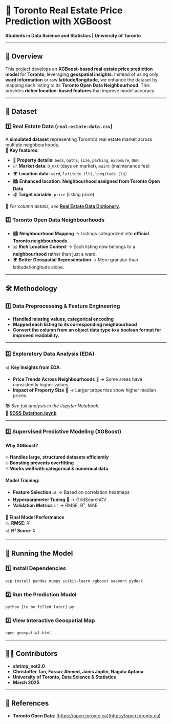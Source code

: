 # 🏡 Toronto Real Estate Price Prediction with XGBoost
**Students in Data Science and Statistics | University of Toronto**

---

## 📌 Overview
This project develops an **XGBoost-based real estate price prediction model** for **Toronto**, leveraging **geospatial insights**. Instead of using only **ward information** or raw **latitude/longitude**, we enhance the dataset by mapping each listing to its **Toronto Open Data Neighbourhood**. This provides **richer location-based features** that improve model accuracy.

---

## 📂 Dataset
### **1️⃣ Real Estate Data (`real-estate-data.csv`)**
A **simulated dataset** representing Toronto’s real estate market across multiple neighbourhoods.  
📌 **Key features**:
- 🏡 **Property details**: `beds`, `baths`, `size`, `parking`, `exposure`, `DEN`
- 📈 **Market data**: `D_mkt` (days on market), `maint` (maintenance fee)
- 🌍 **Location data**: `ward`, `latitude (lt)`, `longitude (lg)`
- 🏙 **Enhanced location**: **Neighbourhood assigned from Toronto Open Data**
- 💰 **Target variable**: `price` (listing price)

📖 *For column details, see* **[Real Estate Data Dictionary](Real%20Estate%20Data%20Dictionary.pdf)**.

### **2️⃣ Toronto Open Data Neighbourhoods**
- 🏙 **Neighbourhood Mapping** → Listings categorized into **official Toronto neighbourhoods**.
- 📊 **Rich Location Context** → Each listing now belongs to a **neighbourhood** rather than just a ward.
- 🌍 **Better Geospatial Representation** → More granular than latitude/longitude alone.

---

## 🛠 Methodology
### **1️⃣ Data Preprocessing & Feature Engineering**
- **Handled missing values, categorical encoding**  
- **Mapped each listing to its corresponding neighbourhood**
- **Convert the column from an object data type to a boolean format for improved readability.**

---

### **2️⃣ Exploratory Data Analysis (EDA)**
📊 **Key Insights from EDA**:
- **Price Trends Across Neighbourhoods** 🏡 → Some areas have consistently higher values.
- **Impact of Property Size** 📍 → Larger properties show higher median prices.

📚 *See full analysis in the Jupyter Notebook:*  
📂 **[SDSS Datathon.ipynb](SDSS%20Datathon.ipynb)**

---

### **3️⃣ Supervised Predictive Modeling (XGBoost)**
#### **Why XGBoost?**
🔥 **Handles large, structured datasets efficiently**  
🔥 **Boosting prevents overfitting**  
🔥 **Works well with categorical & numerical data**  

#### **Model Training:**
- **Feature Selection** 📊 → Based on correlation heatmaps  
- **Hyperparameter Tuning** 🔧 → GridSearchCV  
- **Validation Metrics** 📈 → RMSE, R², MAE  

💪 **Final Model Performance**  
📉 **RMSE**: _X_  
📊 **R² Score**: _X_  

---

## 💚 Running the Model
### **1️⃣ Install Dependencies**
```bash
pip install pandas numpy scikit-learn xgboost seaborn pydeck
```
### **2️⃣ Run the Prediction Model**
```bash
python [to be filled later].py
```
### **3️⃣ View Interactive Geospatial Map**
```bash
open geospatial.html
```

---

## 👨‍💻 Contributors
- **shrimp_net2.0**
- **Christoffer Tan, Faraaz Ahmed, Janis Joplin, Nagata Aptana**
- **University of Toronto, Data Science & Statistics**
- **March 2025**

---

## 💎 References
- **Toronto Open Data**: [https://open.toronto.ca](https://open.toronto.ca)
